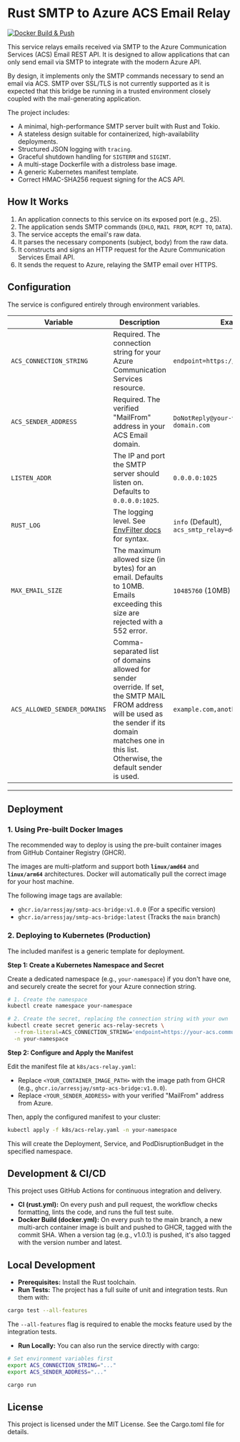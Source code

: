 # Rust SMTP to Azure ACS Email Relay

[![Docker Build & Push](https://github.com/ArrEssJay/smtp-acs-bridge/actions/workflows/docker.yml/badge.svg)](https://github.com/ArrEssJay/smtp-acs-bridge/actions/workflows/docker.yml)

This service relays emails received via SMTP to the Azure Communication Services (ACS) Email REST API. It is designed to allow applications that can only send email via SMTP to integrate with the modern Azure API.

By design, it implements only the SMTP commands necessary to send an email via ACS. SMTP over SSL/TLS is not currently supported as it is expected that this bridge be running in a trusted environment closely coupled with the mail-generating application.

The project includes:

- A minimal, high-performance SMTP server built with Rust and Tokio.
- A stateless design suitable for containerized, high-availability deployments.
- Structured JSON logging with `tracing`.
- Graceful shutdown handling for `SIGTERM` and `SIGINT`.
- A multi-stage Dockerfile with a distroless base image.
- A generic Kubernetes manifest template.
- Correct HMAC-SHA256 request signing for the ACS API.

## How It Works

1. An application connects to this service on its exposed port (e.g., 25).
2. The application sends SMTP commands (`EHLO`, `MAIL FROM`, `RCPT TO`, `DATA`).
3. The service accepts the email's raw data.
4. It parses the necessary components (subject, body) from the raw data.
5. It constructs and signs an HTTP request for the Azure Communication Services Email API.
6. It sends the request to Azure, relaying the SMTP email over HTTPS.

## Configuration

The service is configured entirely through environment variables.

| Variable                | Description                                                      | Example                                        |
|-------------------------|------------------------------------------------------------------|------------------------------------------------|
| `ACS_CONNECTION_STRING` | Required. The connection string for your Azure Communication Services resource.         | `endpoint=https://...;accesskey=...`           |
| `ACS_SENDER_ADDRESS`    | Required. The verified "MailFrom" address in your ACS Email domain.  | `DoNotReply@your-verified-domain.com`          |
| `LISTEN_ADDR`           | The IP and port the SMTP server should listen on. Defaults to `0.0.0.0:1025`.               | `0.0.0.0:1025`                                 |
| `RUST_LOG`              | The logging level. See [EnvFilter docs](https://docs.rs/tracing-subscriber/latest/tracing_subscriber/filter/struct.EnvFilter.html) for syntax.                     | `info` (Default), `acs_smtp_relay=debug,warn`  |
| `MAX_EMAIL_SIZE`         | The maximum allowed size (in bytes) for an email. Defaults to 10MB. Emails exceeding this size are rejected with a 552 error. | `10485760` (10MB)                                    |
| `ACS_ALLOWED_SENDER_DOMAINS` | Comma-separated list of domains allowed for sender override. If set, the SMTP MAIL FROM address will be used as the sender if its domain matches one in this list. Otherwise, the default sender is used. | `example.com,another.com` |

---

## Deployment

### 1. Using Pre-built Docker Images

The recommended way to deploy is using the pre-built container images from GitHub Container Registry (GHCR).

The images are multi-platform and support both **`linux/amd64`** and **`linux/arm64`** architectures. Docker will automatically pull the correct image for your host machine.

The following image tags are available:

- `ghcr.io/arressjay/smtp-acs-bridge:v1.0.0` (For a specific version)
- `ghcr.io/arressjay/smtp-acs-bridge:latest` (Tracks the `main` branch)

### 2. Deploying to Kubernetes (Production)

The included manifest is a generic template for deployment.

**Step 1: Create a Kubernetes Namespace and Secret**

Create a dedicated namespace (e.g., `your-namespace`) if you don't have one, and securely create the secret for your Azure connection string.

```bash
# 1. Create the namespace
kubectl create namespace your-namespace

# 2. Create the secret, replacing the connection string with your own
kubectl create secret generic acs-relay-secrets \
  --from-literal=ACS_CONNECTION_STRING='endpoint=https://your-acs.communication.azure.com;accesskey=your-key' \
  -n your-namespace
```

**Step 2: Configure and Apply the Manifest**

Edit the manifest file at `k8s/acs-relay.yaml`:

- Replace `<YOUR_CONTAINER_IMAGE_PATH>` with the image path from GHCR (e.g., `ghcr.io/arressjay/smtp-acs-bridge:v1.0.0`).
- Replace `<YOUR_SENDER_ADDRESS>` with your verified "MailFrom" address from Azure.

Then, apply the configured manifest to your cluster:

```bash
kubectl apply -f k8s/acs-relay.yaml -n your-namespace
```

This will create the Deployment, Service, and PodDisruptionBudget in the specified namespace.

## Development & CI/CD

This project uses GitHub Actions for continuous integration and delivery.

- **CI (rust.yml):** On every push and pull request, the workflow checks formatting, lints the code, and runs the full test suite.
- **Docker Build (docker.yml):** On every push to the main branch, a new multi-arch container image is built and pushed to GHCR, tagged with the commit SHA. When a version tag (e.g., v1.0.1) is pushed, it's also tagged with the version number and latest.

## Local Development

- **Prerequisites:** Install the Rust toolchain.
- **Run Tests:** The project has a full suite of unit and integration tests. Run them with:

```bash
cargo test --all-features
```

The `--all-features` flag is required to enable the mocks feature used by the integration tests.

- **Run Locally:** You can also run the service directly with cargo:

```bash
# Set environment variables first
export ACS_CONNECTION_STRING="..."
export ACS_SENDER_ADDRESS="..."

cargo run
```

## License

This project is licensed under the MIT License. See the Cargo.toml file for details.
